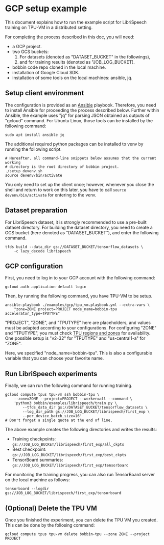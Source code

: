 # GCP setup example

This document explains how to run the example script for LibriSpeech training
on TPU-VM in a distributed setting.

For completing the process described in this doc, you will need:

- a GCP project.
- two GCS buckets:
  1. For datasets (denoted as "DATASET\_BUCKET" in the followings),
  1. and for training results (denoted as "JOB\_LOG\_BUCKET).
- bobbin code repo cloned in the local machine.
- installation of Google Cloud SDK.
- installation of some tools on the local machines: ansible, jq.

## Setup client environment

The configuration is provided as an [Ansible](https://www.ansible.com/)
playbook. Therefore, you need to install Ansible for proceeding the process
described below. Further within Ansible, the example uses "jq" for parsing
JSON obtained as outputs of "gcloud" command. For Ubuntu Linux, those tools can
be installed by the following command:

```
sudo apt install ansible jq
```

The additional required python packages can be installed to venv by running
the following script.

```
# Hereafter, all command-line snippets below assumes that the current working
# directory is the root directory of bobbin project.
./setup_devenv.sh
source devenv/bin/activate
```

You only need to set up the client once; however, whenever you close the shell
and return to work on this later, you have to call `source devenv/bin/activate`
for entering to the venv.

## Dataset preparation

For LibriSpeech dataset, it is strongly recommended to use a pre-built dataset
directory. For building the dataset directory, you need to create a GCS bucket
(here denoted as "DATASET\_BUCKET"), and enter the following command.

```
tfds build --data_dir gs://DATASET_BUCKET/tensorflow_datasets \
    -c lazy_decode librispeech
```

## GCP configuration

First, you need to log in to your GCP account with the following command:

```
gcloud auth application-default login
```

Then, by running the following command, you have TPU-VM to be setup.

```
ansible-playbook ./examples/gcp/tpu_vm.playbook.yml --extra-vars \
    "zone=ZONE project=PROJECT node_name=bobbin-tpu accelerator_type=TPUTYPE"
```

"PROJECT", "ZONE", and "TPUTYPE" here are placeholders, and values must be
adapted according to your configurations.
For configuring "ZONE" and "TPUTYPE", you must check [TPU regions and
zones](https://cloud.google.com/tpu/docs/regions-zones) for availability.
One possible setup is "v2-32" for "TPUTYPE" and "us-central1-a" for "ZONE".

Here, we specified "node\_name=bobbin-tpu". This is also a configurable variable
that you can choose your favorite name.

## Run LibriSpeech experiments

Finally, we can run the following command for running training.

```
gcloud compute tpus tpu-vm ssh bobbin-tpu \
    --zone=ZONE --project=PROJECT --worker=all --command \
    'python3 bobbin/examples/librispeech/train.py \
        --tfds_data_dir gs://DATASET_BUCKET/tensorflow_datasets \
        --log_dir_path gs://JOB_LOG_BUCKET/librispeech/first_exp \
        --per_device_batch_size=16'
# Don't forget a single quote at the end of line.
```

The above example creates the following directories and writes the results:

- Training checkpoints: `gs://JOB_LOG_BUCKET/librispeech/first_exp/all_ckpts`
- Best checkpoint: `gs://JOB_LOG_BUCKET/librispeech/first_exp/best_ckpts`
- TensorBoard summaries: `gs://JOB_LOG_BUCKET/librispeech/first_exp/tensorboard`

For monitoring the training progress, you can also run TensorBoard server on
the local machine as follows:

```
tensorboard --logdir gs://JOB_LOG_BUCKET/librispeech/first_exp/tensorboard
```

## (Optional) Delete the TPU VM

Once you finished the experiment, you can delete the TPU VM you created.
This can be done by the follosing command:

```
gcloud compute tpus tpu-vm delete bobbin-tpu --zone ZONE --project
PROJECT
```
